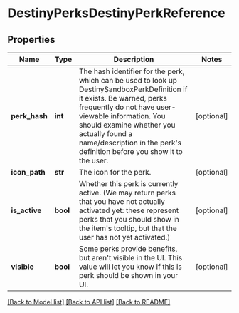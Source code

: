 # DestinyPerksDestinyPerkReference

## Properties
Name | Type | Description | Notes
------------ | ------------- | ------------- | -------------
**perk_hash** | **int** | The hash identifier for the perk, which can be used to look up DestinySandboxPerkDefinition if it exists.  Be warned, perks frequently do not have user-viewable information.  You should examine whether you actually  found a name/description in the perk&#39;s definition before you show it to the user. | [optional] 
**icon_path** | **str** | The icon for the perk. | [optional] 
**is_active** | **bool** | Whether this perk is currently active.  (We may return perks that you have not actually activated yet:  these represent perks that you should show in the item&#39;s tooltip, but that the user has not yet  activated.) | [optional] 
**visible** | **bool** | Some perks provide benefits, but aren&#39;t visible in the UI.  This value will let you know if this is  perk should be shown in your UI. | [optional] 

[[Back to Model list]](../README.md#documentation-for-models) [[Back to API list]](../README.md#documentation-for-api-endpoints) [[Back to README]](../README.md)


